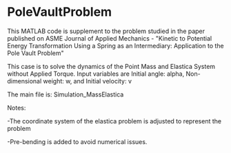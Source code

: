 # PoleVaultProblem

This MATLAB code is supplement to the problem studied in the paper published on ASME Journal of Applied Mechanics - 
"Kinetic to Potential Energy Transformation Using a Spring as an Intermediary: Application to the Pole Vault Problem"

This case is to solve the dynamics of the Point Mass and Elastica System without Applied Torque. Input variables are Initial angle: alpha, Non-dimensional weight: w, and Initial velocity: v


The main file is: Simulation_MassElastica

Notes:

-The coordinate system of the elastica problem is adjusted to represent the problem

-Pre-bending is added to avoid numerical issues.

